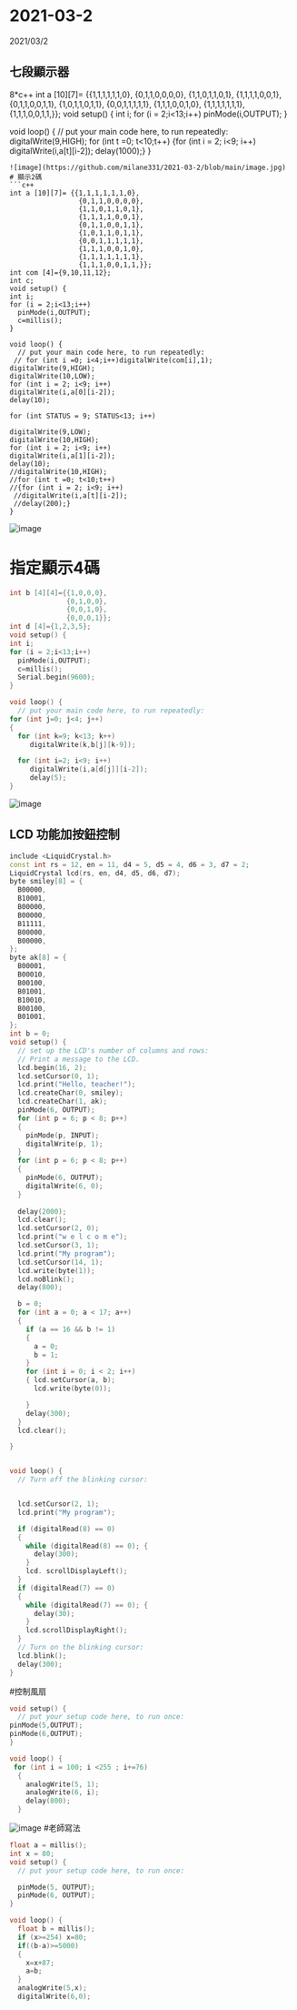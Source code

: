 # 2021-03-2
2021/03/2
## 七段顯示器
8*c++
int a [10][7]= {{1,1,1,1,1,1,0},
                 {0,1,1,0,0,0,0},
                 {1,1,0,1,1,0,1},
                 {1,1,1,1,0,0,1},
                 {0,1,1,0,0,1,1},
                 {1,0,1,1,0,1,1},
                 {0,0,1,1,1,1,1},
                 {1,1,1,0,0,1,0},
                 {1,1,1,1,1,1,1},
                 {1,1,1,0,0,1,1,}};
void setup() { 
int i;
for (i = 2;i<13;i++)
  pinMode(i,OUTPUT);
}

void loop() {
  // put your main code here, to run repeatedly:
digitalWrite(9,HIGH);
for (int t =0; t<10;t++)
{for (int i = 2; i<9; i++)
 digitalWrite(i,a[t][i-2]);
 delay(1000);}
}
```
![image](https://github.com/milane331/2021-03-2/blob/main/image.jpg)
# 顯示2碼
```c++
int a [10][7]= {{1,1,1,1,1,1,0},
                 {0,1,1,0,0,0,0},
                 {1,1,0,1,1,0,1},
                 {1,1,1,1,0,0,1},
                 {0,1,1,0,0,1,1},
                 {1,0,1,1,0,1,1},
                 {0,0,1,1,1,1,1},
                 {1,1,1,0,0,1,0},
                 {1,1,1,1,1,1,1},
                 {1,1,1,0,0,1,1,}};
int com [4]={9,10,11,12}; 
int c;
void setup() { 
int i;
for (i = 2;i<13;i++)
  pinMode(i,OUTPUT);
  c=millis();
}

void loop() {
  // put your main code here, to run repeatedly:
 // for (int i =0; i<4;i++)digitalWrite(com[i],1);
digitalWrite(9,HIGH);
digitalWrite(10,LOW);
for (int i = 2; i<9; i++)
digitalWrite(i,a[0][i-2]);
delay(10);

for (int STATUS = 9; STATUS<13; i++)

digitalWrite(9,LOW);
digitalWrite(10,HIGH);
for (int i = 2; i<9; i++)
digitalWrite(i,a[1][i-2]);
delay(10);
//digitalWrite(10,HIGH);
//for (int t =0; t<10;t++)
//{for (int i = 2; i<9; i++)
 //digitalWrite(i,a[t][i-2]);
 //delay(200);}
}
```
![image](https://github.com/milane331/2021-03-2/blob/main/4A70F824-FE95-49D3-BEBB-677CA4EB757F.jpeg)
# 指定顯示4碼
```c++
int b [4][4]={{1,0,0,0},
              {0,1,0,0},
              {0,0,1,0}, 
              {0,0,0,1}};
int d [4]={1,2,3,5};
void setup() { 
int i;
for (i = 2;i<13;i++)
  pinMode(i,OUTPUT);
  c=millis();
  Serial.begin(9600);
}

void loop() {
  // put your main code here, to run repeatedly:
for (int j=0; j<4; j++)
{
  for (int k=9; k<13; k++)
     digitalWrite(k,b[j][k-9]);

  for (int i=2; i<9; i++)
     digitalWrite(i,a[d[j]][i-2]);
     delay(5);
}
```
![image](https://github.com/milane331/2021-03-2/blob/main/BB37B161-8607-4D54-80F3-20C5DCBDECD1.jpeg)

## LCD 功能加按鈕控制

```c++
include <LiquidCrystal.h>
const int rs = 12, en = 11, d4 = 5, d5 = 4, d6 = 3, d7 = 2;
LiquidCrystal lcd(rs, en, d4, d5, d6, d7);
byte smiley[8] = {
  B00000,
  B10001,
  B00000,
  B00000,
  B11111,
  B00000,
  B00000,
};
byte ak[8] = {
  B00001,
  B00010,
  B00100,
  B01001,
  B10010,
  B00100,
  B01001,
};
int b = 0;
void setup() {
  // set up the LCD's number of columns and rows:
  // Print a message to the LCD.
  lcd.begin(16, 2);
  lcd.setCursor(0, 1);
  lcd.print("Hello, teacher!");
  lcd.createChar(0, smiley);
  lcd.createChar(1, ak);
  pinMode(6, OUTPUT);
  for (int p = 6; p < 8; p++)
  {
    pinMode(p, INPUT);
    digitalWrite(p, 1);
  }
  for (int p = 6; p < 8; p++)
  {
    pinMode(6, OUTPUT);
    digitalWrite(6, 0);
  }
 
  delay(2000);
  lcd.clear();
  lcd.setCursor(2, 0);
  lcd.print("w e l c o m e");
  lcd.setCursor(3, 1);
  lcd.print("My program");
  lcd.setCursor(14, 1);
  lcd.write(byte(1));
  lcd.noBlink();
  delay(800);

  b = 0;
  for (int a = 0; a < 17; a++)
  {
    if (a == 16 && b != 1)
    {
      a = 0;
      b = 1;
    }
    for (int i = 0; i < 2; i++)
    { lcd.setCursor(a, b);
      lcd.write(byte(0));

    }
    delay(300);
  }
  lcd.clear();

}


void loop() {
  // Turn off the blinking cursor:


  lcd.setCursor(2, 1);
  lcd.print("My program");

  if (digitalRead(8) == 0)
  {
    while (digitalRead(8) == 0); {
      delay(300);
    }
    lcd. scrollDisplayLeft();
  }
  if (digitalRead(7) == 0)
  {
    while (digitalRead(7) == 0); {
      delay(30);
    }
    lcd.scrollDisplayRight();
  }
  // Turn on the blinking cursor:
  lcd.blink();
  delay(300);
}
```
#控制風扇
```c++
void setup() {
  // put your setup code here, to run once:
pinMode(5,OUTPUT);
pinMode(6,OUTPUT);
}

void loop() {
 for (int i = 100; i <255 ; i+=76)
  {
    analogWrite(5, 1);
    analogWrite(6, i);
    delay(800);
  }
  ```
![image](https://github.com/milane331/2021-03-2/blob/main/6541D171-206C-46B8-BFFA-D1915A04078B.gif)
#老師寫法
```c++
float a = millis();
int x = 80;
void setup() {
  // put your setup code here, to run once:

  pinMode(5, OUTPUT);
  pinMode(6, OUTPUT);
}

void loop() {
  float b = millis();
  if (x>=254) x=80;
  if((b-a)>=5000)
  {
    x=x+87;
    a=b;
  }
  analogWrite(5,x);
  digitalWrite(6,0);
  ```
